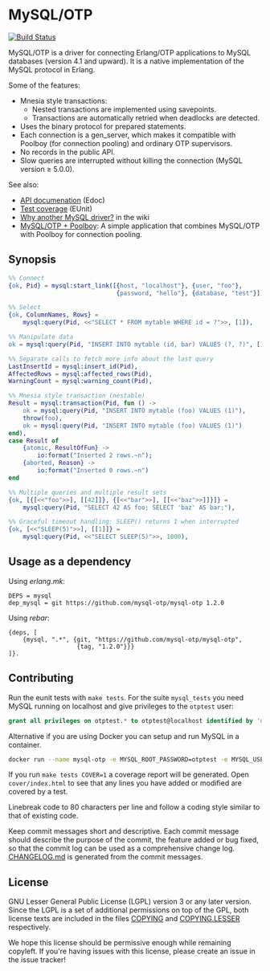 MySQL/OTP
=========

[![Build Status](https://travis-ci.org/mysql-otp/mysql-otp.svg)](https://travis-ci.org/mysql-otp/mysql-otp)

MySQL/OTP is a driver for connecting Erlang/OTP applications to MySQL
databases (version 4.1 and upward). It is a native implementation of the MySQL
protocol in Erlang.

Some of the features:

* Mnesia style transactions:
  * Nested transactions are implemented using savepoints.
  * Transactions are automatically retried when deadlocks are detected.
* Uses the binary protocol for prepared statements.
* Each connection is a gen_server, which makes it compatible with Poolboy (for
  connection pooling) and ordinary OTP supervisors.
* No records in the public API.
* Slow queries are interrupted without killing the connection (MySQL version
  ≥ 5.0.0).

See also:

* [API documenation](//mysql-otp.github.io/mysql-otp/index.html) (Edoc)
* [Test coverage](//mysql-otp.github.io/mysql-otp/eunit.html) (EUnit)
* [Why another MySQL driver?](https://github.com/mysql-otp/mysql-otp/wiki#why-another-mysql-driver) in the wiki
* [MySQL/OTP + Poolboy](https://github.com/mysql-otp/mysql-otp-poolboy):
  A simple application that combines MySQL/OTP with Poolboy for connection
  pooling.

Synopsis
--------

```Erlang
%% Connect
{ok, Pid} = mysql:start_link([{host, "localhost"}, {user, "foo"},
                              {password, "hello"}, {database, "test"}]),

%% Select
{ok, ColumnNames, Rows} =
    mysql:query(Pid, <<"SELECT * FROM mytable WHERE id = ?">>, [1]),

%% Manipulate data
ok = mysql:query(Pid, "INSERT INTO mytable (id, bar) VALUES (?, ?)", [1, 42]),

%% Separate calls to fetch more info about the last query
LastInsertId = mysql:insert_id(Pid),
AffectedRows = mysql:affected_rows(Pid),
WarningCount = mysql:warning_count(Pid),

%% Mnesia style transaction (nestable)
Result = mysql:transaction(Pid, fun () ->
    ok = mysql:query(Pid, "INSERT INTO mytable (foo) VALUES (1)"),
    throw(foo),
    ok = mysql:query(Pid, "INSERT INTO mytable (foo) VALUES (1)")
end),
case Result of
    {atomic, ResultOfFun} ->
        io:format("Inserted 2 rows.~n");
    {aborted, Reason} ->
        io:format("Inserted 0 rows.~n")
end

%% Multiple queries and multiple result sets
{ok, [{[<<"foo">>], [[42]]}, {[<<"bar">>], [[<<"baz">>]]}]} =
    mysql:query(Pid, "SELECT 42 AS foo; SELECT 'baz' AS bar;"),

%% Graceful timeout handling: SLEEP() returns 1 when interrupted
{ok, [<<"SLEEP(5)">>], [[1]]} =
    mysql:query(Pid, <<"SELECT SLEEP(5)">>, 1000),
```

Usage as a dependency
---------------------

Using *erlang.mk*:

    DEPS = mysql
    dep_mysql = git https://github.com/mysql-otp/mysql-otp 1.2.0

Using *rebar*:

    {deps, [
        {mysql, ".*", {git, "https://github.com/mysql-otp/mysql-otp",
                       {tag, "1.2.0"}}}
    ]}.

Contributing
------------

Run the eunit tests with `make tests`. For the suite `mysql_tests` you
need MySQL running on localhost and give privileges to the `otptest` user:

```SQL
grant all privileges on otptest.* to otptest@localhost identified by 'otptest';
```

Alternative if you are using Docker you can setup and run MySQL in a container.

```bash
docker run --name mysql-otp -e MYSQL_ROOT_PASSWORD=otptest -e MYSQL_USER=otptest -e MYSQL_PASSWORD=otptest -e MYSQL_DATABASE=otptest -p 3306:3306 -d mysql/mysql-server
```


If you run `make tests COVER=1` a coverage report will be generated. Open
`cover/index.html` to see that any lines you have added or modified are covered
by a test.

Linebreak code to 80 characters per line and follow a coding style similar to
that of existing code.

Keep commit messages short and descriptive. Each commit message should describe
the purpose of the commit, the feature added or bug fixed, so that the commit
log can be used as a comprehensive change log. [CHANGELOG.md](CHANGELOG.md) is
generated from the commit messages.

License
-------

GNU Lesser General Public License (LGPL) version 3 or any later version.
Since the LGPL is a set of additional permissions on top of the GPL, both
license texts are included in the files [COPYING](COPYING) and
[COPYING.LESSER](COPYING.LESSER) respectively.

We hope this license should be permissive enough while remaining copyleft. If
you're having issues with this license, please create an issue in the issue
tracker!
